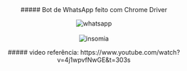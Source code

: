 
<div align="center">
##### Bot de WhatsApp feito com Chrome Driver

![whatsapp](https://github.com/LucasCagnini13/WhatsAppBot/assets/92214422/1e7b0bf5-517f-4e27-8f74-6a08a149d601)
<br>
<br>
![insomia](https://github.com/LucasCagnini13/WhatsAppBot/assets/92214422/22ac30a1-dafd-4904-af00-4de75d1087da)
<br>

<div/>
##### video referência: https://www.youtube.com/watch?v=4j1wpvfNwGE&t=303s

